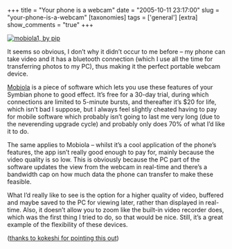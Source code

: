 +++
title = "Your phone is a webcam"
date = "2005-10-11 23:17:00"
slug = "your-phone-is-a-webcam"
[taxonomies]
tags = ['general']
[extra]
show_comments = "true"
+++

[![mobiola1, by pip](http://static.flickr.com/25/51709206_ed3ac4abfe_m.jpg)](http://www.flickr.com/photos/pip/51709206/ "mobiola1, by pip")

It seems so obvious, I don’t why it didn’t occur to me before – my phone can take video and it has a bluetooth connection (which I use all the time for transferring photos to my PC), thus making it the perfect portable webcam device.

[Mobiola](http://www.warelex.com/products/mobiola/) is a piece of software which lets you use these features of your Symbian phone to good effect. It’s free for a 30-day trial, during which connections are limited to 5-minute bursts, and thereafter it’s $20 for life, which isn’t bad I suppose, but I always feel slightly cheated having to pay for mobile software which probably isn’t going to last me very long (due to the neverending upgrade cycle) and probably only does 70% of what I’d like it to do.

The same applies to Mobiola – whilst it’s a cool application of the phone’s features, the app isn’t really good enough to pay for, mainly because the video quality is so low. This is obviously because the PC part of the software updates the view from the webcam in real-time and there’s a bandwidth cap on how much data the phone can transfer to make these feasible.

What I’d really like to see is the option for a higher quality of video, buffered and maybe saved to the PC for viewing later, rather than displayed in real-time. Also, it doesn’t allow you to zoom like the built-in video recorder does, which was the first thing I tried to do, so that would be nice. Still, it’s a great example of the flexibility of these devices.

([thanks to kokeshi for pointing this out](http://flickr.com/photos/kokeshi/51207635/))
